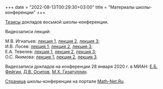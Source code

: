 +++
date = "2022-08-13T00:29:30+03:00"
title = "Материалы школы-конференции"
+++
<p><a href="../Thesis_full_2020.pdf" target="_blank">Тезисы</a> докладов восьмой школы-конференции.</p>
</p>
<p>Видеозаписи лекций:</p>
<p>
М.В. Игнатьев: <a href="https://www.youtube.com/watch?v=hS2_r4TK580&list=PLcsjsqLLSfNBbOgXU-utc6jkZP_tlL4Kv&index=4" target="_blank">лекция 1</a>, 
<a href="https://www.youtube.com/watch?v=kHCfK6I7_98&list=PLcsjsqLLSfNBbOgXU-utc6jkZP_tlL4Kv&index=7" target="_blank">лекция 2</a>, 
<a href="https://www.youtube.com/watch?v=M4hBaDbwJOw&list=PLcsjsqLLSfNBbOgXU-utc6jkZP_tlL4Kv&index=9" target="_blank">лекция 3</a>;
<br>
И.В. Лосев: <a href="https://www.youtube.com/watch?v=FPnhqHwZ2ZA&list=PLcsjsqLLSfNBbOgXU-utc6jkZP_tlL4Kv&index=5" target="_blank">лекция 1</a>, 
<a href="https://www.youtube.com/watch?v=TConjDJ-GHQ&list=PLcsjsqLLSfNBbOgXU-utc6jkZP_tlL4Kv&index=6" target="_blank">лекция 2</a>, 
<a href="https://www.youtube.com/watch?v=0VXw8x3Jwlw&list=PLcsjsqLLSfNBbOgXU-utc6jkZP_tlL4Kv&index=8" target="_blank">лекция 3</a>;
<br>
Е.А. Тевелев: <a href="https://www.youtube.com/watch?v=5LEKlUB5gTA&list=PLcsjsqLLSfNBbOgXU-utc6jkZP_tlL4Kv&index=1" target="_blank">лекция 1</a>, 
<a href="https://www.youtube.com/watch?v=LIIMy1wOBVg&list=PLcsjsqLLSfNBbOgXU-utc6jkZP_tlL4Kv&index=2" target="_blank">лекция 2</a>, 
<a href="https://www.youtube.com/watch?v=EczHTt6kcTc&list=PLcsjsqLLSfNBbOgXU-utc6jkZP_tlL4Kv&index=3" target="_blank">лекция 3</a>;
<br>
О.С. Якимова: <a href="http://www.mathnet.ru/php/presentation.phtml?option_lang=rus&presentid=26275" target="_blank">лекция 1</a>, 
<a href="http://www.mathnet.ru/php/presentation.phtml?option_lang=rus&presentid=26286" target="_blank">лекция 2</a>, 
<a href="http://www.mathnet.ru/php/presentation.phtml?option_lang=rus&presentid=26291" target="_blank">лекция 3</a>.
</p>
<p>Видеозаписи докладов на конференции 28 января 2020 г. в МИАН: 
<a href="http://www.mathnet.ru/php/presentation.phtml?option_lang=rus&presentid=26287" target="_blank">Е.Б. Фейгин</a>, 
<a href="http://www.mathnet.ru/php/presentation.phtml?option_lang=rus&presentid=26288" target="_blank">Д.В. Осипов</a>, 
<a href="http://www.mathnet.ru/php/presentation.phtml?option_lang=rus&presentid=26289" target="_blank">М.Х. Гизатуллин</a>.
</p>
<a href="http://www.mathnet.ru/php/conference.phtml?confid=1598&option_lang=rus">Страница</a> школы-конференции на портале
<a href="http://www.mathnet.ru">Math-Net.Ru</a>.
